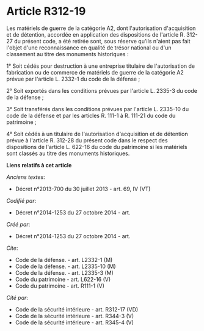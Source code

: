 # Article R312-19

Les matériels de guerre de la catégorie A2, dont l'autorisation d'acquisition et de détention, accordée en application des
dispositions de l'article R. 312-27 du présent code, a été retirée sont, sous réserve qu'ils n'aient pas fait l'objet d'une
reconnaissance en qualité de trésor national ou d'un classement au titre des monuments historiques : 

1° Soit cédés pour destruction à une entreprise titulaire de l'autorisation de fabrication ou de commerce de matériels de
guerre de la catégorie A2 prévue par l'article L. 2332-1 du code de la défense ; 

2° Soit exportés dans les conditions prévues par l'article L. 2335-3 du code de la défense ; 

3° Soit transférés dans les conditions prévues par l'article L. 2335-10 du code de la défense et par les articles R. 111-1 à
R. 111-21 du code du patrimoine ; 

4° Soit cédés à un titulaire de l'autorisation d'acquisition et de détention prévue à l'article R. 312-28 du présent code
dans le respect des dispositions de l'article L. 622-16 du code du patrimoine si les matériels sont classés au titre des
monuments historiques.

**Liens relatifs à cet article**

_Anciens textes_:

  - Décret n°2013-700 du 30 juillet 2013 - art. 69, IV (VT)

_Codifié par_:

  - Décret n°2014-1253 du 27 octobre 2014 - art.

_Créé par_:

  - Décret n°2014-1253 du 27 octobre 2014 - art.

_Cite_:

  - Code de la défense. - art. L2332-1 (M)
  - Code de la défense. - art. L2335-10 (M)
  - Code de la défense. - art. L2335-3 (M)
  - Code du patrimoine - art. L622-16 (V)
  - Code du patrimoine - art. R111-1 (V)

_Cité par_:

  - Code de la sécurité intérieure - art. R312-17 (VD)
  - Code de la sécurité intérieure - art. R344-3 (V)
  - Code de la sécurité intérieure - art. R345-4 (V)
